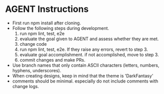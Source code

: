 # AGENT Instructions
- First run npm install after cloning.
- Follow the following steps during development.
  1. run npm lint, test, e2e
  2. evaluate the goal given to AGENT and assess whether they are met.
  3. change code
  4. run npm lint, test, e2e. If they raise any errors, revert to step 3.
  5. evaluate goal accomplishment. if not accomplished, move to step 3.
  6. commit changes and make PRs.
- Use branch names that only contain ASCII characters (letters, numbers, hyphens, underscores).
- When creating designs, keep in mind that the theme is 'DarkFantasy'
- comments should be minimal. especially do not include comments with change logs.
